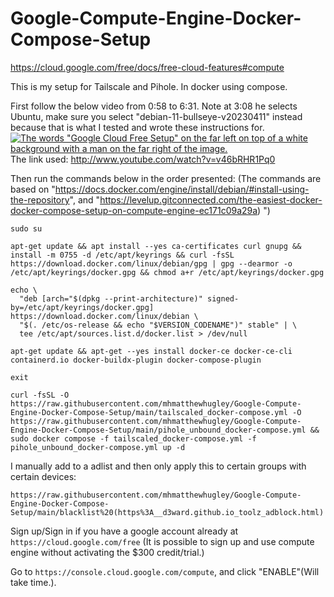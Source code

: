 # Google-Compute-Engine-Docker-Compose-Setup

https://cloud.google.com/free/docs/free-cloud-features#compute

This is my setup for Tailscale and Pihole. In docker using compose.

First follow the below video from 0:58 to 6:31. Note at 3:08 he selects Ubuntu, make sure you select "debian-11-bullseye-v20230411" instead because that is what I tested and wrote these instructions for.
\
[![The words "Google Cloud Free Setup" on the far left on top of a white background with a man on the far right of the image.](http://img.youtube.com/vi/v46bRHR1Pq0/0.jpg)](http://www.youtube.com/watch?v=v46bRHR1Pq0)
\
The link used: http://www.youtube.com/watch?v=v46bRHR1Pq0

Then run the commands below in the order presented: (The commands are based on "https://docs.docker.com/engine/install/debian/#install-using-the-repository", and "https://levelup.gitconnected.com/the-easiest-docker-docker-compose-setup-on-compute-engine-ec171c09a29a)
")

```
sudo su
```
```
apt-get update && apt install --yes ca-certificates curl gnupg && install -m 0755 -d /etc/apt/keyrings && curl -fsSL https://download.docker.com/linux/debian/gpg | gpg --dearmor -o /etc/apt/keyrings/docker.gpg && chmod a+r /etc/apt/keyrings/docker.gpg
```
```
echo \
  "deb [arch="$(dpkg --print-architecture)" signed-by=/etc/apt/keyrings/docker.gpg] https://download.docker.com/linux/debian \
  "$(. /etc/os-release && echo "$VERSION_CODENAME")" stable" | \
  tee /etc/apt/sources.list.d/docker.list > /dev/null
```
```
apt-get update && apt-get --yes install docker-ce docker-ce-cli containerd.io docker-buildx-plugin docker-compose-plugin
```
```
exit
```
```
curl -fsSL -O https://raw.githubusercontent.com/mhmatthewhugley/Google-Compute-Engine-Docker-Compose-Setup/main/tailscaled_docker-compose.yml -O https://raw.githubusercontent.com/mhmatthewhugley/Google-Compute-Engine-Docker-Compose-Setup/main/pihole_unbound_docker-compose.yml && sudo docker compose -f tailscaled_docker-compose.yml -f pihole_unbound_docker-compose.yml up -d
```

I manually add to a adlist and then only apply this to certain groups with certain devices:
```
https://raw.githubusercontent.com/mhmatthewhugley/Google-Compute-Engine-Docker-Compose-Setup/main/blacklist%20(https%3A__d3ward.github.io_toolz_adblock.html)
```

Sign up/Sign in if you have a google account already at ```https://cloud.google.com/free``` (It is possible to sign up and use compute engine without activating the $300 credit/trial.)

Go to ```https://console.cloud.google.com/compute```, and click "ENABLE"(Will take time.).
